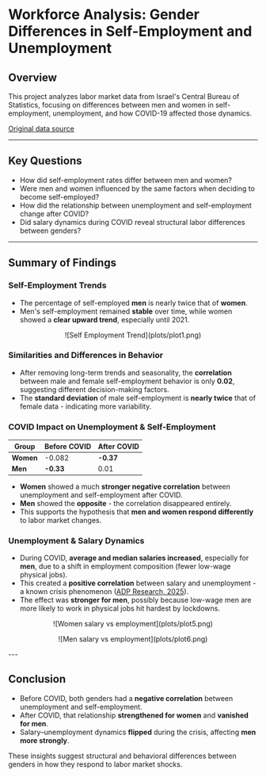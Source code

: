# Workforce Analysis: Gender Differences in Self-Employment and Unemployment

##  Overview

This project analyzes labor market data from Israel's Central Bureau of Statistics, focusing on differences between men and women in self-employment, unemployment, and how COVID-19 affected those dynamics.

 [Original data source](https://www.cbs.gov.il/he/Statistics/Pages/%D7%9E%D7%97%D7%95%D7%9C%D7%9C%D7%99%D7%9D/%D7%9E%D7%97%D7%95%D7%9C%D7%9C-%D7%A1%D7%93%D7%A8%D7%95%D7%AA.aspxn)

---

##  Key Questions

- How did self-employment rates differ between men and women?
- Were men and women influenced by the same factors when deciding to become self-employed?
- How did the relationship between unemployment and self-employment change after COVID?
- Did salary dynamics during COVID reveal structural labor differences between genders?

---

##  Summary of Findings

###  Self-Employment Trends

- The percentage of self-employed **men** is nearly twice that of **women**.
- Men's self-employment remained **stable** over time, while women showed a **clear upward trend**, especially until 2021.

 <p align="center">
  ![Self Employment Trend](plots/plot1.png)
 </p>

###  Similarities and Differences in Behavior

- After removing long-term trends and seasonality, the **correlation** between male and female self-employment behavior is only **0.02**, suggesting different decision-making factors.
- The **standard deviation** of male self-employment is **nearly twice** that of female data - indicating more variability.

###  COVID Impact on Unemployment & Self-Employment

| Group | Before COVID | After COVID |
|-------|--------------|-------------|
| **Women** | -0.082       | **-0.37**       |
| **Men**   | **-0.33**       | 0.01          |

- **Women** showed a much **stronger negative correlation** between unemployment and self-employment after COVID.
- **Men** showed the **opposite** - the correlation disappeared entirely.
- This supports the hypothesis that **men and women respond differently** to labor market changes.

###  Unemployment & Salary Dynamics

- During COVID, **average and median salaries increased**, especially for **men**, due to a shift in employment composition (fewer low-wage physical jobs).
- This created a **positive correlation** between salary and unemployment - a known crisis phenomenon ([ADP Research, 2025](https://www.adpresearch.com/wp-content/uploads/2025/07/TaW_2025_Issue2-2025.pdf)).
- The effect was **stronger for men**, possibly because low-wage men are more likely to work in physical jobs hit hardest by lockdowns.


 <p align="center">
  ![Women salary vs employment](plots/plot5.png)
 </p>

 <p align="center">
  ![Men salary vs employment](plots/plot6.png)
 </p>
---

##  Conclusion

- Before COVID, both genders had a **negative correlation** between unemployment and self-employment.
- After COVID, that relationship **strengthened for women** and **vanished for men**.
- Salary–unemployment dynamics **flipped** during the crisis, affecting **men more strongly**.

These insights suggest structural and behavioral differences between genders in how they respond to labor market shocks.



